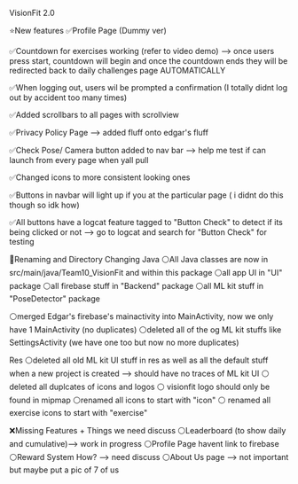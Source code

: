 VisionFit 2.0

⭐New features
✅Profile Page (Dummy ver)

✅Countdown for exercises working (refer to video demo) --> once users press start, countdown will begin and once the countdown ends they will be redirected back to daily challenges page AUTOMATICALLY

✅When logging out, users wil be prompted a confirmation (I totally didnt log out by accident too many times)

✅Added scrollbars to all pages with scrollview

✅Privacy Policy Page --> added fluff onto edgar's fluff

✅Check Pose/ Camera button added to nav bar  --> help me test if can launch from every page when yall pull

✅Changed icons to more consistent looking ones

✅Buttons in navbar will light up if you at the particular page ( i didnt do this though so idk how)

✅All buttons have a logcat feature tagged to "Button Check" to detect if its being clicked or not --> go to logcat and search for "Button Check" for testing



📖Renaming and Directory Changing
Java
⚪All Java classes are now in src/main/java/Team10_VisionFit and within this package
⚪all app UI in "UI" package
⚪all firebase stuff in "Backend" package
⚪all ML kit stuff in "PoseDetector" package

⚪merged Edgar's firebase's mainactivity into MainActivity, now we only have 1 MainActivity (no duplicates)
⚪deleted all of the og ML kit stuffs like SettingsActivity (we have one too but now no more duplicates)

Res
⚪deleted all old ML kit UI stuff in res as well as all the default stuff when a new project is created --> should have no traces of ML kit UI
⚪ deleted all duplcates of icons and logos
⚪ visionfit logo should only be found in mipmap
⚪renamed all icons to start with "icon"
⚪ renamed all exercise icons to start with "exercise"

❌Missing Features + Things we need discuss
⚪Leaderboard (to show daily and cumulative)--> work in progress
⚪Profile Page havent link to firebase
⚪Reward System How? --> need discuss
⚪About Us page --> not important but maybe put a pic of 7 of us

